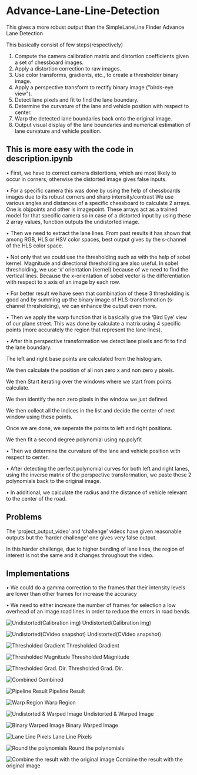 # Advance-Lane-Line-Detection
This gives a more robust output than the SimpleLaneLine Finder
Advance Lane Detection

This basically consist of few steps(respectively)

1.	Compute the camera calibration matrix and distortion coefficients given a set of chessboard images.
2.	Apply a distortion correction to raw images.
3.	Use color transforms, gradients, etc., to create a thresholder binary image.
4.	Apply a perspective transform to rectify binary image ("birds-eye view").
5.	Detect lane pixels and fit to find the lane boundary.
6.	Determine the curvature of the lane and vehicle position with respect to center.
7.	Warp the detected lane boundaries back onto the original image.
8.	Output visual display of the lane boundaries and numerical estimation of lane curvature and vehicle position.

## This is more easy with the code in description.ipynb

•	First, we have to correct camera distortions, which are most likely to occur in corners, otherwise the distorted image gives false inputs.

•	For a specific camera this was done by using the help of chessboards images due to its robust corners and sharp intensity/contrast We use various angles and distances of a specific chessboard to calculate 2 arrays. One is objpoints and other is imagepoint. These arrays act as a trained model for that specific camera so in case of a distorted input by using these 2 array values, function outputs the undistorted image.

•	Then we need to extract the lane lines. From past results it has shown that among RGB, HLS or HSV color spaces, best output gives by the s-channel of the HLS color space.

•	Not only that we could use the thresholding such as with the help of sobel kernel. Magnitude and directional thresholding are also useful. In sobel thresholding, we use ‘x’ orientation (kernel) because of we need to find the vertical lines. Because the x-orientation of sobel vector is  the differentiation with respect to x axis of an image by each row.

•	For better result we have seen that combination of these 3 thresholding is good and by summing up the binary image of HLS-transformation (s-channel thresholding), we can enhance the output even more.

•	Then we apply the warp function that is basically give the ‘Bird Eye’ view of our plane street. This was done by calculate a matrix using 4 specific points (more accurately the region that represent the lane lines).

•	After this perspective transformation we detect lane pixels and fit to find the lane boundary.

  The left and right base points are calculated from the histogram.
  
  We then calculate the position of all non zero x and non zero y pixels.
  
  We then Start iterating over the windows where we start from points calculate.
  
  We then identify the non zero pixels in the window we just defined.
  
  We then collect all the indices in the list and decide the center of next window using these points.
  
  Once we are done, we seperate the points to left and right positions.
  
  We then fit a second degree polynomial using np.polyfit

•	Then we determine the curvature of the lane and vehicle position with respect to center.

•	After detecting the perfect polynomial curves for both left and right lanes, using the inverse matrix of the perspective transformation, we paste these 2 polynomials back to the original image.

•	In additional, we calculate the radius and the distance of vehicle relevant to the center of the road.


## Problems

The ‘project_output_video’ and ‘challenge’ videos have given reasonable outputs but the ‘harder challenge’ one gives very false output.

In this harder challenge, due to higher bending of lane lines, the region of interest is not the same and it changes throughout the video.


## Implementations

•	We could do a gamma correction to the frames that their intensity levels are lower than other frames for increase the accuracy

•	We need to either increase the number of frames for selection a low overhead of an image road lines in order to reduce the errors in road bends.


![Undistorted(Calibration img)](/READ_ME/snap2.png)       Undistorted(Calibration img)

![Undistorted(CVideo snapshot)](/READ_ME/snap3.png)       Undistorted(CVideo snapshot)

![Thresholded Gradient](/READ_ME/snap4.png)               Thresholded Gradient

![Thresholded Magnitude](/READ_ME/snap5.png)               Thresholded Magnitude

![Thresholded Grad. Dir.](/READ_ME/snap6.png)              Thresholded Grad. Dir.

![Combined](/READ_ME/snap7.png)                            Combined

![Pipeline Result](/READ_ME/snap8.png)                     Pipeline Result

![Warp Region](/READ_ME/snap9.png)                         Warp Region

![Undistorted & Warped Image](/READ_ME/snap10.png)          Undistorted & Warped Image

![Binary Warped Image](/READ_ME/snap11.png)                 Binary Warped Image

![Lane Line Pixels](/READ_ME/snap12.png)                    Lane Line Pixels

![Round the polynomials](/READ_ME/snap1.png)               Round the polynomials

![Combine the result with the original image](/READ_ME/snap13.png)  Combine the result with the original image








